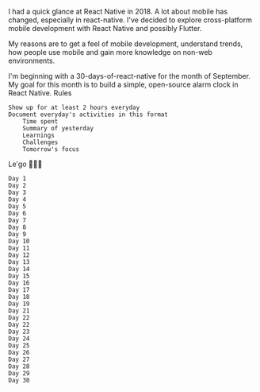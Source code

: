 I had a quick glance at React Native in 2018. A lot about mobile has changed, especially in react-native. I've decided to explore cross-platform mobile development with React Native and possibly Flutter.

My reasons are to get a feel of mobile development, understand trends, how people use mobile and gain more knowledge on non-web environments.

I'm beginning with a 30-days-of-react-native for the month of September. My goal for this month is to build a simple, open-source alarm clock in React Native.
Rules

    Show up for at least 2 hours everyday
    Document everyday's activities in this format
        Time spent
        Summary of yesterday
        Learnings
        Challenges
        Tomorrow's focus

Le'go 🚀🚀🚀

    Day 1
    Day 2
    Day 3
    Day 4
    Day 5
    Day 6
    Day 7
    Day 8
    Day 9
    Day 10
    Day 11
    Day 12
    Day 13
    Day 14
    Day 15
    Day 16
    Day 17
    Day 18
    Day 19
    Day 21
    Day 22
    Day 22
    Day 23
    Day 24
    Day 25
    Day 26
    Day 27
    Day 28
    Day 29
    Day 30
